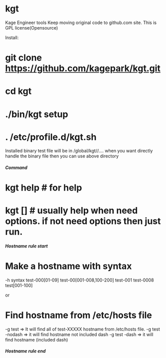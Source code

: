 # kgt
Kage Engineer tools
Keep moving original code to github.com site.
This is GPL license(Opensource)

Install:
# git clone https://github.com/kagepark/kgt.git
# cd kgt
# ./bin/kgt setup
# . /etc/profile.d/kgt.sh

Installed binary test file will be in /global/kgt/<pkg name>/....
when you want directly handle the binary file then you can use above directory

##### Command #####
# kgt help      # for help
# kgt <command> <hostname rule> [<options>] # usually help when need options. if not need options then just run.

##### Hostname rule start #####
# Make a hostname with syntax #
-h <hostname> syntax
  test-000[01-09] 
  test-00[001-008,100-200]
  test-001 test-0008
  test[001-100]

or

# Find hostname from /etc/hosts file
-g test         => It will find all of test-XXXXX hostname from /etc/hosts file.
-g test -nodash => it will find hostname not included dash
-g test -dash   => it will find hostname (included dash)
##### Hostname rule end #####
